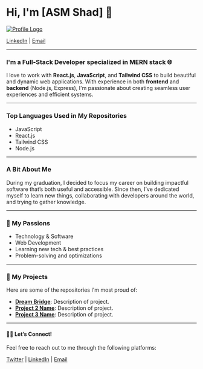# Hi, I'm [ASM Shad] 👋

[![Profile Logo]((https://github.com/asm-shad/asm-shad/blob/main/logoo.png))]((https://shad-s-portfolio.web.app/))

 [LinkedIn](https://www.linkedin.com/in/asm-shad-139949146/) | [Email](mailto:asmshad@gmail.com)

---

### I'm a Full-Stack Developer specialized in MERN stack 🌐

I love to work with **React.js**, **JavaScript**, and **Tailwind CSS** to build beautiful and dynamic web applications. With experience in both **frontend** and **backend** (Node.js, Express), I'm passionate about creating seamless user experiences and efficient systems.

---

### Top Languages Used in My Repositories

- JavaScript
- React.js
- Tailwind CSS
- Node.js

---

### A Bit About Me

During my graduation, I decided to focus my career on building impactful software that’s both useful and accessible. Since then, I’ve dedicated myself to learn new things, collaborating with developers around the world, and trying to gather knowledge.


---

### 🌟 My Passions

- Technology & Software
- Web Development
- Learning new tech & best practices
- Problem-solving and optimizations

---


### 🧡 My Projects

Here are some of the repositories I'm most proud of:

- **[Dream Bridge](https://github.com/asm-shad/dream-bridge.git)**: Description of project.
- **[Project 2 Name](GitHub-Link)**: Description of project.
- **[Project 3 Name](GitHub-Link)**: Description of project.


---

#### 👨‍💻 Let’s Connect!

Feel free to reach out to me through the following platforms:

[Twitter](https://twitter.com/yourhandle) | [LinkedIn](https://www.linkedin.com/in/asm-shad-139949146/) | [Email](mailto:asmshad@gmail.com)

